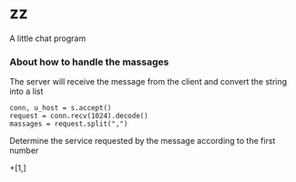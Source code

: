 # zz

A little chat program

### About how to handle the massages
The server will receive the message from the client and convert the string into a list
```
conn, u_host = s.accept()
request = conn.recv(1024).decode()
massages = request.split(",")
```
Determine the service requested by the message according to the first number

+[1,]